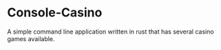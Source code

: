 # Console-Casino
A simple command line application written in rust that has several casino games available.
